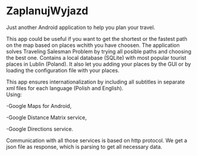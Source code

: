 # ZaplanujWyjazd
Just another Android application to help you plan your travel. 

This app could be useful if you want to get the shortest or the fastest path on the map based on places wchith you have choosen. The application solves Traveling Salesman Problem by trying all posible paths and choosing the best one. Contains a local database (SQLite) with most popular tourist places in Lublin (Poland). It also let you adding your places by the GUI or by loading the configuration file with your places. 

This app ensures internationalization by including all subtitles in separate xml files for each language (Polish and English).  
Using:

-Google Maps for Android,

-Google Distance Matrix service,

-Google Directions service.


Communication with all those services is based on http protocol. We get a json file as response, which is parsing to get all necessary data.
